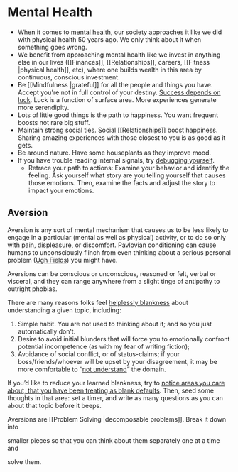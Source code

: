 # Mental Health

- When it comes to [mental health](https://jjbeshara.com/2020/06/04/mental-wealth/), our society approaches it like we did with physical health 50 years ago. We only think about it when something goes wrong.
- We benefit from approaching mental health like we invest in anything else in our lives ([[Finances]], [[Relationships]], careers, [[Fitness |physical health]], etc), where one builds wealth in this area by continuous, conscious investment.
- Be [[Mindfulness |grateful]] for all the people and things you have. Accept you're not in full control of your destiny. [Success depends on luck](https://youtu.be/3LopI4YeC4I). Luck is a function of surface area. More experiences generate more serendipity.
- Lots of little good things is the path to happiness. You want frequent boosts not rare big stuff.
- Maintain strong social ties. Social [[Relationships]] boost happiness. Sharing amazing experiences with those closest to you is as good as it gets.
- Be around nature. Have some houseplants as they improve mood.
- If you have trouble reading internal signals, try [debugging yourself](https://philome.la/jace_harr/you-feel-like-shit-an-interactive-self-care-guide/play/index.html).
	- Retrace your path to actions: Examine your behavior and identify the feeling. Ask yourself what story are you telling yourself that causes those emotions. Then, examine the facts and adjust the story to impact your emotions.

## Aversion

Aversion is any sort of mental mechanism that causes us to be less likely to engage in a particular (mental as well as physical) activity, or to do so only with pain, displeasure, or discomfort. Pavlovian conditioning can cause humans to unconsciously flinch from even thinking about a serious personal problem ([Ugh Fields](https://www.lesswrong.com/posts/EFQ3F6kmt4WHXRqik/ugh-fields)) you might have.

Aversions can be conscious or unconscious, reasoned or felt, verbal or visceral, and they can range anywhere from a slight tinge of antipathy to outright phobias.

There are many reasons folks feel [helplessly blankness](https://www.lesswrong.com/posts/puhPJimawPuNZ5wAR/learned-blankness) about understanding a given topic, including:

1. Simple habit. You are not used to thinking about it; and so you just automatically don’t.
2. Desire to avoid initial blunders that will force you to emotionally confront potential incompetence (as with my fear of writing fiction);
3. Avoidance of social conflict, or of status-claims; if your boss/friends/whoever will be upset by your disagreement, it may be more comfortable to “[not understand](https://quoteinvestigator.com/2017/11/30/salary)” the domain.

If you’d like to reduce your learned blankness, try to [notice areas you care about, that you have been treating as blank defaults](https://www.lesswrong.com/posts/puhPJimawPuNZ5wAR/learned-blankness#Notice_your_learned_blankness). Then, seed some thoughts in that area: set a timer, and write as many questions as you can about that topic before it beeps.

Aversions are [[Problem Solving |decomposable problems]]. Break it down into

smaller pieces so that you can think about them separately one at a time and

solve them.
